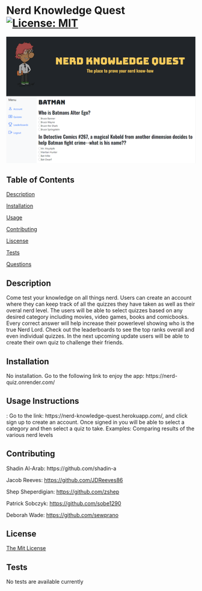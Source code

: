 # Nerd Knowledge Quest [![License: MIT](https://img.shields.io/badge/License-MIT-yellow.svg)](https://opensource.org/licenses/MIT)
  
![Alt text](./public/images/screenshot.png?raw=true "Screenshot")

 ## **Table of Contents**
  
 [Description](#id-1)
  
 [Installation](#id-2)
  
 [Usage](#id-3)
  
 [Contributing](#id-4)
  
 [Liscense](#id-5)
  
 [Tests](#id-6)
  
 [Questions](#id-7) 
  
 <h2 id="id-1">Description</h2> 
 Come test your knowledge on all things nerd. Users can create an account where they can keep track of all the quizzes they have taken as well as their overal nerd level. The users will be able to select quizzes based on any desired category including movies, video games, books and comicbooks. Every correct answer will help increase their powerlevel showing who is the true Nerd Lord. Check out the leaderboards to see the top ranks overall and even individual quizzes. In the next upcoming update users will be able to create their own quiz to challenge their friends. 
  
 <h2 id="id-2">Installation</h2> 
 No installation. Go to the following link to enjoy the app: https://nerd-quiz.onrender.com/
  
 <h2 id="id-3">Usage 
 Instructions </h2>: Go to the link: https://nerd-knowledge-quest.herokuapp.com/, and click sign up to create an account. Once signed in you will be able to select a category and then select a quiz to take.  
 Examples: Comparing results of the various nerd levels
  
 <h2 id="id-4">Contributing</h2> 
 Shadin Al-Arab: https://github.com/shadin-a
 
 Jacob Reeves: https://github.com/JDReeves86
 
 Shep Sheperdigian: https://github.com/zshep
 
 Patrick Sobczyk: https://github.com/sobe1290
 
 Deborah Wade: https://github.com/sewprano
  
 <h2 id="id-5">License</h2> 
 <a href="((https://opensource.org/licenses/MIT))">The Mit License</a>
  
 <h2 id="id-6">Tests</h2> 
 No tests are available currently
  

    
